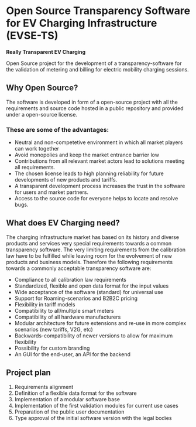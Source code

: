 # Open Source Transparency Software for EV Charging Infrastructure (EVSE-TS)

**Really Transparent EV Charging**

Open Source project for the development of a transparency-software for the validation of metering and billing for electric mobility charging sessions.

## Why Open Source?

The software is developed in form of a open-source project with all the requirements and source code hosted in a public repository and provided under a open-source license.

### These are some of the advantages:

 * Neutral and non-competetive environment in which all market players can work together
 * Avoid monopolies and keep the market entrance barrier low
 * Contributions from all relevant market actors lead to solutions meeting all requirements.
 * The chosen license leads to high planning reliability for future developments of new products and tariffs.
 * A transparent development process increases the trust in the software for users and market partners.
 * Access to the source code for everyone helps to locate and resolve bugs.

## What does EV Charging need?

The charging infrastructure market has based on its history and diverse products and services very special requirements towards a common transparency software. The very limiting requirements from the calibration law have to be fulfilled while leaving room for the evolvement of new products and business models. Therefore the following requirements towards a commonly acceptable transparency software are:

 * Compliance to all calibration law requirements
 * Standardized, flexible and open data format for the input values
 * Wide acceptance of the software (standard) for universal use
 * Support for Roaming-scenarios and B2B2C pricing
 * Flexibility in tariff models
 * Compatibility to all/multiple smart meters
 * Compatibility of all hardware manufacturers
 * Modular architecture for future extensions and re-use in more complex scenarios (new tariffs, V2G, etc)
 * Backwards-compatibility of newer versions to allow for maximum flexibility
 * Possibility for custom branding
 * An GUI for the end-user, an API for the backend


## Project plan

 1. Requirements alignment
 2. Definition of a flexible data format for the software
 3. Implementation of a modular software base
 4. Implementation of the first validation modules for current use cases
 5. Preparation of the public user documentation
 6. Type approval of the initial software version with the legal bodies
